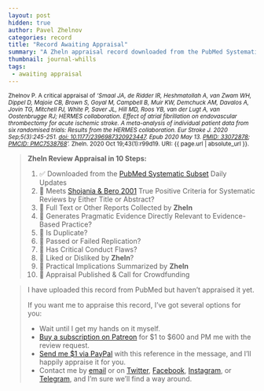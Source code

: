 ```yaml
---
layout: post
hidden: true
author: Pavel Zhelnov
categories: record
title: "Record Awaiting Appraisal"
summary: "A Zheln appraisal record downloaded from the PubMed Systematic Subset daily updates."
thumbnail: journal-whills
tags:
 - awaiting appraisal
---
```


<small id="citation">Zhelnov P. A critical appraisal of _‘Smaal JA, de Ridder IR, Heshmatollah A, van Zwam WH, Dippel D, Majoie CB, Brown S, Goyal M, Campbell B, Muir KW, Demchuck AM, Davalos A, Jovin TG, Mitchell PJ, White P, Saver JL, Hill MD, Roos YB, van der Lugt A, van Oostenbrugge RJ; HERMES collaboration. Effect of atrial fibrillation on endovascular thrombectomy for acute ischemic stroke. A meta-analysis of individual patient data from six randomised trials: Results from the HERMES collaboration. Eur Stroke J. 2020 Sep;5(3):245-251. [doi: 10.1177/2396987320923447](https://doi.org/10.1177/2396987320923447). Epub 2020 May 13. [PMID: 33072878](https://pubmed.gov/33072878); [PMCID: PMC7538768](https://ncbi.nlm.nih.gov/pmc/PMC7538768)’._ Zheln. 2020 Oct 19;43(1):r99d19. URI: {{ page.url | absolute_url }}.</small>

> **Zheln Review Appraisal in 10 Steps:**
>
> 1. ✅ Downloaded from the [PubMed Systematic Subset](https://github.com/p1m-ortho/qs-global-ortho-search-queries/blob/global-sr-query/README.md) Daily Updates
> 2. 🔄 Meets [Shojania & Bero 2001](https://www.researchgate.net/publication/11820967_Taking_Advantage_of_the_Explosion_of_Systematic_Reviews_An_Efficient_MEDLINE_Search_Strategy) True Positive Criteria for Systematic Reviews by Either Title or Abstract?
> 3. 🔄 Full Text or Other Reports Collected by **Zheln**
> 4. 🔄 Generates Pragmatic Evidence Directly Relevant to Evidence-Based Practice?
> 5. 🔄 Is Duplicate?
> 6. 🔄 Passed or Failed Replication?
> 7. 🔄 Has Critical Conduct Flaws?
> 8. 🔄 Liked or Disliked by **Zheln**?
> 9. 🔄 Practical Implications Summarized by **Zheln**
> 10. 🔄 Appraisal Published & Call for Crowdfunding

> I have uploaded this record from PubMed but haven’t appraised it yet.
>
> If you want me to appraise this record, I’ve got several options for you:
> * Wait until I get my hands on it myself.
> * [Buy a subscription on Patreon](https://patreon.com/zheln) for $1 to $600 and PM me with the review request.
> * [Send me $1 via PayPal](https://paypal.me/pjelnov) with this reference in the message, and I’ll happily appraise it for you.
> * Contact me by [email](mailto:pavel@zheln.com) or on [Twitter](https://twitter.com/drzhelnov), [Facebook](https://facebook.com/drzhelnov), [Instagram](https://instagram.com/igzheln), or [Telegram](https://t.me/drzhelnov), and I’m sure we’ll find a way around.
